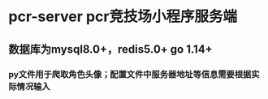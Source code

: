 # pcr-server pcr竞技场小程序服务端
## 数据库为mysql8.0+，redis5.0+ go 1.14+
### py文件用于爬取角色头像；配置文件中服务器地址等信息需要根据实际情况输入
